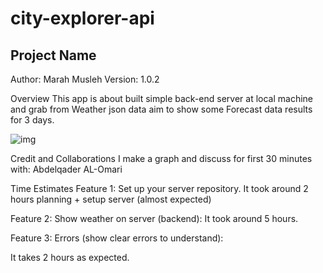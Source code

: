 # city-explorer-api
## Project Name
Author: Marah Musleh Version: 1.0.2

Overview
This app is about built simple back-end server at local machine and grab from Weather json data aim to show some Forecast data results for 3 days.



![img](https://i.ibb.co/jWRvvzx/city-explorer-api.png)

Credit and Collaborations
I make a graph and discuss for first 30 minutes with: Abdelqader AL-Omari

Time Estimates
Feature 1: Set up your server repository.
It took around 2 hours planning + setup server (almost expected)

Feature 2: Show weather on server (backend):
It took around 5 hours.

Feature 3: Errors (show clear errors to understand):

It takes 2 hours as expected.

